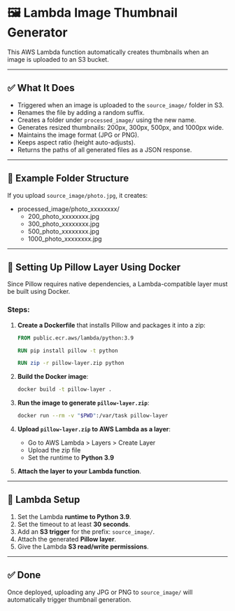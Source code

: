 # 🖼️ Lambda Image Thumbnail Generator

This AWS Lambda function automatically creates thumbnails when an image is uploaded to an S3 bucket.

---

## ✅ What It Does

- Triggered when an image is uploaded to the `source_image/` folder in S3.
- Renames the file by adding a random suffix.
- Creates a folder under `processed_image/` using the new name.
- Generates resized thumbnails: 200px, 300px, 500px, and 1000px wide.
- Maintains the image format (JPG or PNG).
- Keeps aspect ratio (height auto-adjusts).
- Returns the paths of all generated files as a JSON response.

---

## 📁 Example Folder Structure

If you upload `source_image/photo.jpg`, it creates:

- processed_image/photo_xxxxxxxx/
  - 200_photo_xxxxxxxx.jpg
  - 300_photo_xxxxxxxx.jpg
  - 500_photo_xxxxxxxx.jpg
  - 1000_photo_xxxxxxxx.jpg

---

## 🐳 Setting Up Pillow Layer Using Docker

Since Pillow requires native dependencies, a Lambda-compatible layer must be built using Docker.

### Steps:

1. **Create a Dockerfile** that installs Pillow and packages it into a zip:

    ```Dockerfile
    FROM public.ecr.aws/lambda/python:3.9

    RUN pip install pillow -t python

    RUN zip -r pillow-layer.zip python
    ```

2. **Build the Docker image**:

    ```bash
    docker build -t pillow-layer .
    ```

3. **Run the image to generate `pillow-layer.zip`**:

    ```bash
    docker run --rm -v "$PWD":/var/task pillow-layer
    ```

4. **Upload `pillow-layer.zip` to AWS Lambda as a layer**:
    - Go to AWS Lambda > Layers > Create Layer
    - Upload the zip file
    - Set the runtime to **Python 3.9**

5. **Attach the layer to your Lambda function**.

---

## 🔧 Lambda Setup

1. Set the Lambda **runtime to Python 3.9**.
2. Set the timeout to at least **30 seconds**.
3. Add an **S3 trigger** for the prefix: `source_image/`.
4. Attach the generated **Pillow layer**.
5. Give the Lambda **S3 read/write permissions**.

---

## ✅ Done

Once deployed, uploading any JPG or PNG to `source_image/` will automatically trigger thumbnail generation.
